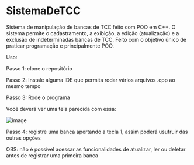 # SistemaDeTCC
Sistema de manipulação de bancas de TCC feito com POO em C++. O sistema permite o cadastramento, a exibição, a edição (atualização) e a exclusão de indeterminadas bancas de TCC. Feito com o objetivo único de praticar programação e principalmente POO.


Uso:  

Passo 1: clone o repositório  

Passo 2: Instale alguma IDE que permita rodar vários arquivos .cpp ao mesmo tempo  

Passo 3: Rode o programa  

Você deverá ver uma tela parecida com essa:  

![image](https://user-images.githubusercontent.com/102559759/236697074-32c88b00-ee31-4062-a600-a0ac19fad314.png)

Passo 4: registre uma banca apertando a tecla 1, assim poderá usufruir das outras opções  


OBS: não é possível acessar as funcionalidades de atualizar, ler ou deletar antes de registrar uma primeira banca
